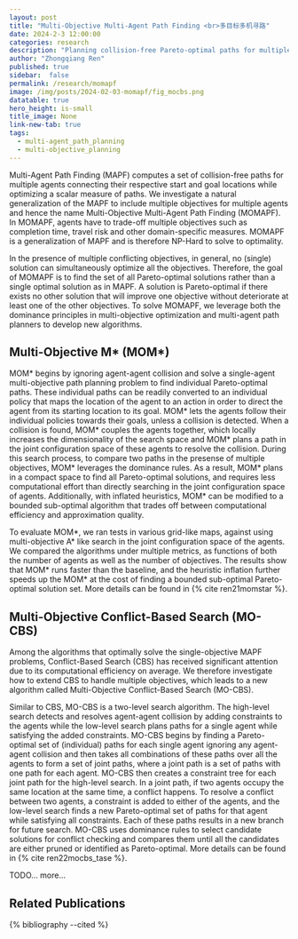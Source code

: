 ```yaml
---
layout: post
title: "Multi-Objective Multi-Agent Path Finding <br>多目标多机寻路"
date: 2024-2-3 12:00:00
categories: research
description: "Planning collision-free Pareto-optimal paths for multiple while optimizing multiple objective functions"
author: "Zhongqiang Ren"
published: true
sidebar:  false
permalink: /research/momapf
image: /img/posts/2024-02-03-momapf/fig_mocbs.png
datatable: true
hero_height: is-small
title_image: None
link-new-tab: true
tags:
  - multi-agent_path_planning
  - multi-objective_planning
---
```


Multi-Agent Path Finding (MAPF) computes a set of collision-free paths for multiple agents connecting their respective start and goal locations while optimizing a scalar measure of paths. We investigate a natural generalization of the MAPF to include multiple objectives for multiple agents and hence the name Multi-Objective Multi-Agent Path Finding (MOMAPF). In MOMAPF, agents have to trade-off multiple objectives such as completion time, travel risk and other domain-specific measures. MOMAPF is a generalization of MAPF and is therefore NP-Hard to solve to optimality.

In the presence of multiple conflicting objectives, in general, no (single) solution can simultaneously optimize all the objectives. Therefore, the goal of MOMAPF is to find the set of all Pareto-optimal solutions rather than a single optimal solution as in MAPF. A solution is Pareto-optimal if there exists no other solution that will improve one objective without deteriorate at least one of the other objectives. To solve MOMAPF, we leverage both the dominance principles in multi-objective optimization and multi-agent path planners to develop new algorithms.

## Multi-Objective M\* (MOM\*)

MOM\* begins by ignoring agent-agent collision and solve a single-agent multi-objective path planning problem to find individual Pareto-optimal paths. These individual paths can be readily converted to an individual policy that maps the location of the agent to an action in order to direct the agent from its starting location to its goal.
MOM\* lets the agents follow their individual policies towards their goals, unless a collision is detected. When a collision is found, MOM\* couples the agents together, which locally increases the dimensionality of the search space and MOM\* plans a path in the joint configuration space of these agents to resolve the collision.
During this search process, to compare two paths in the presense of multiple objectives, MOM\* leverages the dominance rules.
As a result, MOM\* plans in a compact space to find all Pareto-optimal solutions, and requires less computational effort than directly searching in the joint configuration space of agents. Additionally, with inflated heuristics, MOM\* can be modified to a bounded sub-optimal algorithm that trades off between computational efficiency and approximation quality.

To evaluate MOM\*, we ran tests in various grid-like maps, against using multi-objective A\* like search in the joint configuration space of the agents.
We compared the algorithms under multiple metrics, as functions of both the number of agents as well as the number of objectives.
The results show that MOM\* runs faster than the baseline, and the heuristic inflation further speeds up the MOM\* at the cost of finding a bounded sub-optimal Pareto-optimal solution set. More details can be found in {% cite ren21momstar %}.

## Multi-Objective Conflict-Based Search (MO-CBS)

Among the algorithms that optimally solve the single-objective MAPF problems, Conflict-Based Search (CBS) has received significant attention due to its computational efficiency on average. We therefore investigate how to extend CBS to handle multiple objectives, which leads to a new algorithm called Multi-Objective Conflict-Based Search (MO-CBS).

Similar to CBS, MO-CBS is a two-level search algorithm. The high-level search detects and resolves agent-agent collision by adding constraints to the agents while the low-level search plans paths for a single agent while satisfying the added constraints. MO-CBS begins by finding a Pareto-optimal set of (individual) paths for each single agent ignoring any agent-agent collision and then takes all combinations of these paths over all the agents to form a set of joint paths, where a joint path is a set of paths with one path for each agent. MO-CBS then creates a constraint tree for each joint path for the high-level search. In a joint path, if two agents occupy the same location at the same time, a conflict happens. To resolve a conflict between two agents, a constraint is added to either of the agents, and the low-level search finds a new Pareto-optimal set of paths for that agent while satisfying all constraints.
Each of these paths results in a new branch for future search. MO-CBS uses dominance rules to select candidate solutions for conflict checking and compares them until all the candidates are either pruned or identified as Pareto-optimal. More details can be found in {% cite ren22mocbs_tase %}.


TODO... more...


## Related Publications

{% bibliography --cited %}

